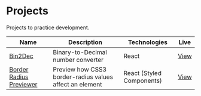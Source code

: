# Projects

Projects to practice development.

| Name                                                | Description                                       | Technologies             | Live     |
| --------------------------------------------------- | ------------------------------------------------------- | ------------------------- | -------- |
| [Bin2Dec](bin2dec)                                  | Binary-to-Decimal number converter                      | React                     | [View](bin2dec/build) |
| [Border Radius Previewer](border-radius-calculator) | Preview how CSS3 border-radius values affect an element | React (Styled Components) | [View](border-radius-previewer) |
